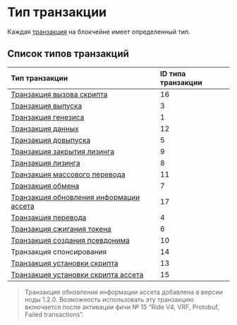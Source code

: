 # Тип транзакции

Каждая [транзакция](/ru/blockchain/transaction/) на блокчейне имеет определенный тип.

## Список типов транзакций

| Тип транзакции| ID типа транзакции |
| :--- | :--- |
| [Транзакция вызова скрипта](/ru/blockchain/transaction-type/invoke-script-transaction) | 16 |
| [Транзакция выпуска](/ru/blockchain/transaction-type/issue-transaction) | 3 |
| [Транзакция генезиса](/ru/blockchain/transaction-type/genesis-transaction)  | 1 |
| [Транзакция данных](/ru/blockchain/transaction-type/data-transaction) | 12 |
| [Транзакция довыпуска](/ru/blockchain/transaction-type/reissue-transaction) | 5 |
| [Транзакция закрытия лизинга](/ru/blockchain/transaction-type/lease-cancel-transaction) | 9 |
| [Транзакция лизинга](/ru/blockchain/transaction-type/lease-transaction) | 8 |
| [Транзакция массового перевода](/ru/blockchain/transaction-type/mass-transfer-transaction) | 11 |
| [Транзакция обмена](/ru/blockchain/transaction-type/exchange-transaction)  | 7 |
| [Транзакция обновления информации ассета](/ru/blockchain/transaction-type/update-asset-info-transaction) | 17 |
| [Транзакция перевода](/ru/blockchain/transaction-type/transfer-transaction) | 4 |
| [Транзакция сжигания токена](/ru/blockchain/transaction-type/burn-transaction) | 6 |
| [Транзакция создания псевдонима](/ru/blockchain/transaction-type/create-alias-transaction) | 10|
| Транзакция спонсирования | 14 |
| [Транзакция установки скрипта](/ru/blockchain/transaction-type/set-script-transaction) | 13 |
| [Транзакция установки скрипта ассета](/ru/blockchain/transaction-type/set-asset-script-transaction) | 15 |

> Транзакция обновления информации ассета добавлена в версии ноды 1.2.0. Возможность использовать эту транзакцию включается после активации фичи №&nbsp;15 “Ride V4, VRF, Protobuf, Failed transactions”.
